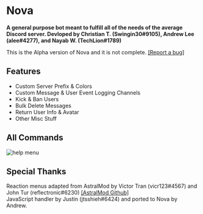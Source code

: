 # Nova
<b>A general purpose bot meant to fulfill all of the needs of the average Discord server.
Devloped by Christian T. (Swingin30#9105), Andrew Lee (alee#4277), and Nayab W. (TechLion#1789)</b>

This is the Alpha version of Nova and it is not complete. <a href="https://github.com/software-elevated/Nova/issues">[Report a bug]</a>

## Features
- Custom Server Prefix & Colors
- Custom Message & User Event Logging Channels
- Kick & Ban Users
- Bulk Delete Messages
- Return User Info & Avatar
- Other Misc Stuff

## All Commands
<img src="https://cdn.discordapp.com/attachments/576821047727357959/581672521129132042/unknown.png" alt="help menu">

## Special Thanks
Reaction menus adapted from AstralMod by Victor Tran (vicr123#4567) and John Tur (reflectronic#6230) <a href="https://github.com/vicr123/AstralMod">[AstralMod Github]</a>
<br>JavaScript handler by Justin (jtsshieh#6424) and ported to Nova by Andrew.
